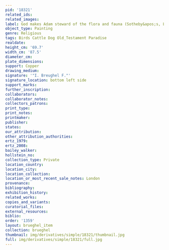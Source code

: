 ```yaml
---
pid: '18321'
related_ids: 
related_images: 
label: God makes Adam steward of the flora and fauna (Sotheby&apos;s, London)
object_type: Painting
genre: Religious
tags: Birds Cattle Dog Old_Testament Paradise
realdate: 
height_cm: '69.7'
width_cm: '87.5'
diameter_cm: 
plate_dimensions: 
support: Copper
drawing_medium: 
signature: '"I. Breughel F."'
signature_location: bottom left side
support_marks: 
further_inscription: 
collaborators: 
collaborator_notes: 
collectors_patrons: 
print_type: 
print_notes: 
printmaker: 
publisher: 
states: 
our_attribution: 
other_attribution_authorities: 
ertz_1979: 
ertz_2008: 
bailey_walker: 
hollstein_no: 
collection_type: Private
location_country: 
location_city: 
location_collection: 
location_or_most_recent_sale_notes: London
provenance: 
bibliography: 
exhibition_history: 
related_works: 
copies_and_variants: 
curatorial_files: 
external_resources: 
biblio: 
order: '1359'
layout: brueghel_item
collection: brueghel
thumbnail: img/derivatives/simple/18321/thumbnail.jpg
full: img/derivatives/simple/18321/full.jpg
---
```

